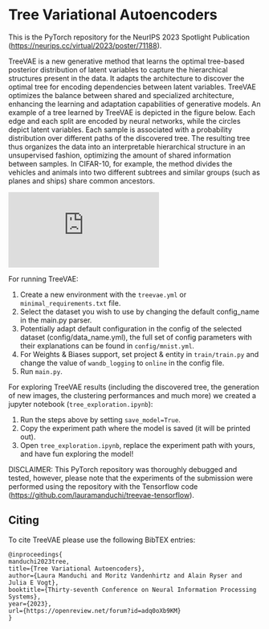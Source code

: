 # Tree Variational Autoencoders
This is the PyTorch repository for the NeurIPS 2023 Spotlight Publication (https://neurips.cc/virtual/2023/poster/71188).
 
TreeVAE is a new generative method that learns the optimal tree-based posterior distribution of latent variables to capture the hierarchical structures present in the data. It adapts the architecture to discover the optimal tree for encoding dependencies between latent variables. TreeVAE optimizes the balance between shared and specialized architecture, enhancing the learning and adaptation capabilities of generative models. 
An example of a tree learned by TreeVAE is depicted in the figure below. Each edge and each split are encoded by neural networks, while the circles depict latent variables. Each sample is associated with a probability distribution over different paths of the discovered tree. The resulting tree thus organizes the data into an interpretable hierarchical structure in an unsupervised fashion, optimizing the amount of shared information between samples. In CIFAR-10, for example, the method divides the vehicles and animals into two different subtrees and similar groups (such as planes and ships) share common ancestors.

![Alt text](https://github.com/lauramanduchi/treevae/blob/main/hierarchical-cifar10.pdf?raw=true)


For running TreeVAE:

1. Create a new environment with the ```treevae.yml``` or ```minimal_requirements.txt``` file.
2. Select the dataset you wish to use by changing the default config_name in the main.py parser. 
3. Potentially adapt default configuration in the config of the selected dataset (config/data_name.yml), the full set of config parameters with their explanations can be found in ```config/mnist.yml```.
4. For Weights & Biases support, set project & entity in ```train/train.py``` and change the value of ```wandb_logging``` to ```online``` in the config file.
5. Run ```main.py```.

For exploring TreeVAE results (including the discovered tree, the generation of new images, the clustering performances and much more) we created a jupyter notebook (```tree_exploration.ipynb```):
1. Run the steps above by setting ```save_model=True```.
2. Copy the experiment path where the model is saved (it will be printed out).
3. Open ```tree_exploration.ipynb```, replace the experiment path with yours, and have fun exploring the model!

DISCLAIMER: This PyTorch repository was thoroughly debugged and tested, however, please note that the experiments of the submission were performed using the repository with the Tensorflow code (https://github.com/lauramanduchi/treevae-tensorflow).

## Citing
To cite TreeVAE please use the following BibTEX entries:

```
@inproceedings{
manduchi2023tree,
title={Tree Variational Autoencoders},
author={Laura Manduchi and Moritz Vandenhirtz and Alain Ryser and Julia E Vogt},
booktitle={Thirty-seventh Conference on Neural Information Processing Systems},
year={2023},
url={https://openreview.net/forum?id=adq0oXb9KM}
}
```
